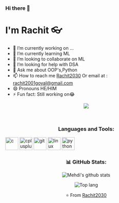 ### Hi there 👋
# I'm Rachit 👓

- 🔭 I’m currently working on ...
- 🌱 I’m currently learning ML
- 👯 I’m looking to collaborate on ML
- 🤔 I’m looking for help with DSA
- 💬 Ask me about OOP's,Python
- 📫 How to reach me [Rachit2030](https://github.com/Rachit2030) Or email at : rachit2001goyal@gmail.com
- 😄 Pronouns HE/HIM
- ⚡ Fun fact: Still working on😂

<div align="center">

![](https://komarev.com/ghpvc/?username=Rachit2030)


<br/>

### Languages and Tools:

<p align="left"><img src="https://devicons.github.io/devicon/devicon.git/icons/c/c-original.svg" alt="c" width="40" height="40"/> 
  <img src="https://devicons.github.io/devicon/devicon.git/icons/cplusplus/cplusplus-original.svg" alt="cplusplus" width="40" height="40"/>
  <img src="https://www.vectorlogo.zone/logos/git-scm/git-scm-icon.svg" alt="git" width="40" height="40"/> 
  <img src="https://devicons.github.io/devicon/devicon.git/icons/linux/linux-original.svg" alt="linux" width="40" height="40"/>
  <img src="https://devicons.github.io/devicon/devicon.git/icons/python/python-original.svg" alt="python" width="40" height="40"/></p>
 
  
  
### 📊 GitHub Stats:

![Mehdi's github stats](https://github-readme-stats.vercel.app/api?username=Rachit2030&show_icons=true&hide_border=true&theme=dracula&count_private=true)

![Top lang](https://github-readme-stats.anuraghazra1.vercel.app/api/top-langs/?username=Rachit2030&layout=compact&theme=radical)


⭐️ From [Rachit2030](https://github.com/Rachit2030)



[linkedin]: https://linkedin.com/in/RachitGoyal2030/
[instagram]: https://www.instagram.com/
[github]: https://github.com/Rachit2030

